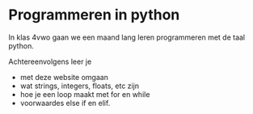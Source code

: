 # Programmeren in python

In klas 4vwo gaan we een maand lang leren programmeren met de taal python.

Achtereenvolgens leer je 
- met deze website omgaan
- wat strings, integers, floats, etc zijn
- hoe je een loop maakt met for en while
- voorwaardes else if en elif.